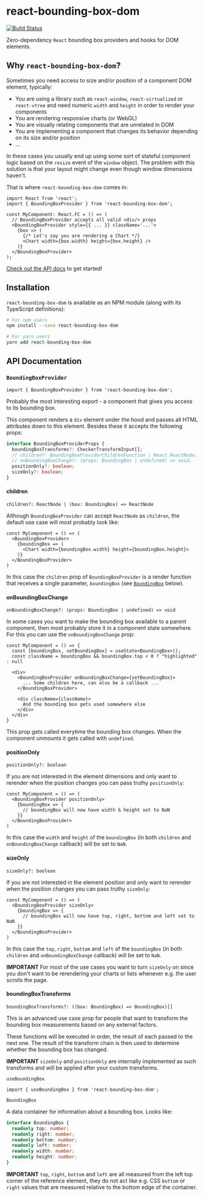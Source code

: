 # react-bounding-box-dom

[![Build Status](https://travis-ci.org/janjakubnanista/react-width-height.svg?branch=master)](https://travis-ci.org/janjakubnanista/react-width-height)

Zero-dependency `React` bounding box providers and hooks for DOM elements.

## Why `react-bounding-box-dom`?

Sometimes you need access to size and/or position of a component DOM element, typically:

- You are using a library such as `react-window`, `react-virtualized` or `react-vtree` and need numeric `width` and `height` in order to render your components
- You are rendering responsive charts (or WebGL)
- You are visually relating components that are unrelated in DOM
- You are implementing a component that changes its behavior depending on its size and/or position
- ...

In these cases you usually end up using some sort of stateful component logic based on the `resize` event of the `window` object. The problem with this solution is that your layout might change even though window dimensions haven't.

That is where `react-bounding-box-dom` comes in:

```JSX
import React from 'react';
import { BoundingBoxProvider } from 'react-bounding-box-dom';

const MyComponent: React.FC = () => (
  // BoundingBoxProvider accepts all valid <div/> props
  <BoundingBoxProvider style={{ ... }} className='...'>
    {box => (
      {/* Let's say you are rendering a Chart */}
      <Chart width={box.width} height={box.height} />
    )}
  </BoundingBoxProvider>
);
```

<a href="#api">Check out the API docs</a> to get started!

## Installation

`react-bounding-box-dom` is available as an NPM module (along with its TypeScript definitions):

```bash
# For npm users
npm install --save react-bounding-box-dom

# For yarn users
yarn add react-bounding-box-dom
```

<!-- FIXME -->
<a id="api"></a>
## API Documentation

### `BoundingBoxProvider`

```JSX
import { BoundingBoxProvider } from 'react-bounding-box-dom';
```

Probably the most interesting export - a component that gives you access to its bounding box.

This component renders a `div` element under the hood and passes all HTML attributes down to this element. Besides these it accepts the following props:

```TypeScript
interface BoundingBoxProviderProps {
  boundingBoxTransforms?: CheckerTransformInput[];
  // children?: BoundingBoxProviderChildrenFunction | React.ReactNode;
  // onBoundingBoxChange?: (props: BoundingBox | undefined) => void;
  positionOnly?: boolean;
  sizeOnly?: boolean;
}
```

#### children

`children?: ReactNode | (box: BoundingBox) => ReactNode`

Although `BoundingBoxProvider` can accept `ReactNode` as `children`, the default use case will most probably look like:

```JSX
const MyComponent = () => (
  <BoundingBoxProvider>
    {boundingBox => (
      <Chart width={boundingBox.width} height={boundingBox.height}>
    )}
  </BoundingBoxProvider>
)
```

In this case the `children` prop of `BoundingBoxProvider` is a render function that receives a single parameter, `boundingBox` (see <a href="#api/BoundingBox">`BoundingBox`</a> below).

#### onBoundingBoxChange

`onBoundingBoxChange?: (props: BoundingBox | undefined) => void`

In some cases you want to make the bounding box available to a parent component, then most probably store it in a component state somewhere. For this you can use the `onBoundingBoxChange` prop:

```JSX
const MyComponent = () => {
  const [boundingBox, setBoundingBox] = useState<BoundingBox>();
  const className = boundingBox && boundingBox.top < 0 ? "highlighted" : null

  <div>
    <BoundingBoxProvider onBoundingBoxChange={setBoundingBox}>
      ... Some children here, can also be a callback ...
    </BoundingBoxProvider>

    <div className={className}>
      And the bounding box gets used somewhere else
    </div>
  </div>
}
```

This prop gets called everytime the bounding box changes. When the component unmounts it gets called with `undefined`.

#### positionOnly

`positionOnly?: boolean`

If you are not interested in the element dimensions and only want to rerender when the position changes you can pass truthy `positionOnly`:

```JSX
const MyComponent = () => (
  <BoundingBoxProvider positionOnly>
    {boundingBox => {
      // boundingBox will now have width & height set to NaN
    }}
  </BoundingBoxProvider>
)
```

In this case the `width` and `height` of the `boundingBox` (in both `children` and `onBoundingBoxChange` callback) will be set to `NaN`.

#### sizeOnly

`sizeOnly?: boolean`

If you are not interested in the element position and only want to rerender when the position changes you can pass truthy `sizeOnly`:

```JSX
const MyComponent = () => (
  <BoundingBoxProvider sizeOnly>
    {boundingBox => {
      // boundingBox will now have top, right, bottom and left set to NaN
    }}
  </BoundingBoxProvider>
)
```

In this case the `top`, `right`, `bottom` and `left` of the `boundingBox` (in both `children` and `onBoundingBoxChange` callback) will be set to `NaN`.

**IMPORTANT** For most of the use cases you want to turn `sizeOnly` on since you don't want to be rerendering your charts or lists whenever e.g. the user scrolls the page.

#### boundingBoxTransforms

`boundingBoxTransforms?: ((box: BoundingBox) => BoundingBox)[]`

This is an advanced use case prop for people that want to transform the bounding box measurements based on any external factors.

These functions will be executed in order, the result of each passed to the next one. The result of the transform chain is then used to determine whether the bounding box has changed.

**IMPORTANT** `sizeOnly` and `positionOnly` are internally implemented as such transforms and will be applied after your custom transforms.

`useBoundingBox`

```JSX
import { useBoundingBox } from 'react-bounding-box-dom';
```

<a id="api/BoundingBox"></a>
`BoundingBox`

A data container for information about a bounding box. Looks like:

```TypeScript
interface BoundingBox {
  readonly top: number;
  readonly right: number;
  readonly bottom: number;
  readonly left: number;
  readonly width: number;
  readonly height: number;
}
```

**IMPORTANT** `top`, `right`, `bottom` and `left` are all measured from the left top corner of the reference element, they do not act like e.g. CSS `bottom` or `right` values that are measured relative to the bottom edge of the container.